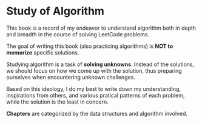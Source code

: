 # Study of Algorithm

This book is a record of my endeavor to understand algorithm both in depth and breadth in the course of solving LeetCode problems.

The goal of writing this book (also practicing algorithms) is **NOT to memorize** specific solutions.

Studying algorithm is a task of **solving unknowns**. Instead of the solutions, we should focus on how we come up with the solution, thus preparing ourselves when encountering unknown challenges.

Based on this ideology, I do my best to write down my understanding, inspirations from others, and various pratical patterns of each problem, while the solution is the least in concern.

**Chapters** are categorized by the data structures and algorithm involved.






